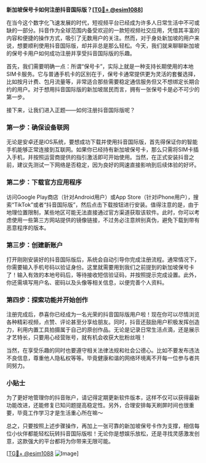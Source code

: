 **新加坡保号卡如何注册抖音国际版？[[TG💪+ @esim1088](https://t.me/s/esim1088)]**

在当今这个数字化飞速发展的时代，短视频平台已经成为许多人日常生活中不可或缺的一部分。抖音作为全球范围内备受欢迎的一款短视频社交应用，凭借其丰富的内容和便捷的操作方式，吸引了无数用户的关注。然而，对于身处新加坡的用户来说，想要顺利使用抖音国际版，却并非总是那么轻松。今天，我们就来聊聊新加坡的保号卡用户如何成功注册并享受抖音国际版的乐趣。

首先，我们需要明确一点：所谓“保号卡”，实际上就是一种支持长期使用的本地SIM卡服务。它与普通手机卡的区别在于，保号卡通常提供更为灵活的套餐选择，比如按月计费、包月流量等，非常适合那些需要稳定通信服务但又不想绑定长期合约的用户。对于想用抖音国际版的新加坡居民而言，拥有一张保号卡是必不可少的第一步。

接下来，让我们进入正题——如何注册抖音国际版呢？

### 第一步：确保设备联网

无论是安卓还是iOS系统，要想成功下载并使用抖音国际版，首先得保证你的智能手机能够正常连接到互联网。如果你已经持有新加坡保号卡，那么只需将SIM卡插入手机，并按照运营商提供的指引激活即可开始使用。当然，在正式安装抖音之前，建议先测试一下网络是否稳定，因为良好的网速直接影响到后续体验的好坏。

### 第二步：下载官方应用程序

访问Google Play商店（针对Android用户）或App Store（针对iPhone用户），搜索“TikTok”或者“抖音国际版”，然后点击下载按钮进行安装。值得注意的是，由于地理位置限制，某些地区可能无法直接通过官方渠道获取该软件。此时，你可以考虑使用一些第三方网站提供的镜像链接，不过务必注意辨别真伪，避免下载到带有恶意程序的版本。

### 第三步：创建新账户

打开刚刚安装好的抖音国际版后，系统会自动引导你完成注册流程。通常情况下，你需要输入手机号码以验证身份。这里就需要用到我们之前提到的新加坡保号卡了！输入有效的本地号码后，等待接收短信验证码，并按照提示完成设置。此外，你还需填写用户名、密码以及头像等相关信息，以便完善个人资料。

### 第四步：探索功能并开始创作

注册完成后，恭喜你已经成为一名光荣的抖音国际版用户啦！现在你可以尽情浏览各种精彩视频，点赞、评论甚至分享给朋友。同时，抖音还鼓励用户积极发挥创造力，利用内置工具拍摄属于自己的原创作品。无论是记录日常生活点滴，还是展示才艺特长，只要用心经营账号，就有机会收获大批粉丝哦！

当然，在享受乐趣的同时也要遵守相关法律法规和社会公德心。比如不要发布违法不良信息，尊重他人隐私权等等。毕竟健康和谐的网络环境离不开每一位参与者共同努力。

### 小贴士

为了更好地管理你的抖音账户，请记得定期更新软件版本，这样不仅可以获得最新功能改进，还能修复已知问题提高稳定性。另外，合理安排每天刷屏时间也很重要，毕竟工作学习才是生活重心所在嘛～

总之，只要按照上述步骤操作，再加上一张可靠的新加坡保号卡作为支撑，相信每位小伙伴都能轻松玩转抖音国际版啦！无论你是想娱乐放松，还是寻找灵感激发创意，这款强大的平台都将为你带来无限可能。

[[TG💪+ @esim1088](https://t.me/s/esim1088) ![Image](https://i.postimg.cc/4NQfJmqS/Snipaste-2025-05-13-00-14-12.png)]